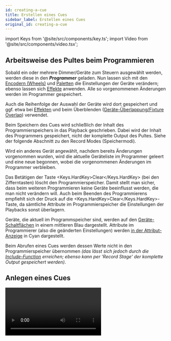 ```yaml
---
id: creating-a-cue
title: Erstellen eines Cues
sidebar_label: Erstellen eines Cues
original_id: creating-a-cue
---
```


import Keys from '@site/src/components/key.ts';
import Video from '@site/src/components/video.tsx';

Arbeitsweise des Pultes beim Programmieren
------------------------------------------
Sobald ein oder mehrere Dimmer/Geräte zum Steuern ausgewählt werden,
werden diese in den <strong><em>Programmer</em></strong> geladen. Nun lassen sich mit den [Encodern (Wheels)](../controlling-fixtures/using-the-select-buttons-and-wheels.md#einstellen-von-attributen-mit-den-encodern) und
[Paletten](../palettes.md) die Einstellungen der Geräte verändern; ebenso lassen sich
[Effekte](../effects.md) anwenden. Alle so vorgenommenen Änderungen werden im Programmer gespeichert.

Auch die Reihenfolge der Auswahl der Geräte wird dort gespeichert und ggf. etwa
bei [Effekten](../effects.md) und beim Überblenden ([Geräte-Überlappung/Fixture Overlap](cue-timing.md#einstellen-von-überblendzeiten-und-geräteversatz)) verwendet. 

Beim Speichern des Cues wird schließlich der Inhalt des Programmierspeichers 
in das Playback geschrieben. Dabei wird der Inhalt des Programmers gespeichert,
nicht der komplette Output des Pultes. Siehe der folgende Abschnitt zu den Record 
Modes (Speichermodi).

Wird ein anderes Gerät angewählt, nachdem bereits Änderungen vorgenom­men
wurden, wird die aktuelle Geräteliste im Programmer geleert und eine neue begonnen,
wobei die vorgenommenen Änderungen im Programmer verbleiben.

Das Betätigen der Taste <Keys.HardKey>Clear</Keys.HardKey> (bei den Zifferntasten) löscht den
Programmierspeicher. Damit stellt man sicher, dass beim
weiteren Programmieren keine Geräte beeinflusst werden, die man nicht
verändern will. Auch beim Beenden des Programmierens empfiehlt sich der
Druck auf die <Keys.HardKey>Clear</Keys.HardKey>-Taste, da sämtliche Attribute im
Programmierspeicher die Einstellungen der Playbacks sonst überlagern.

Geräte, die aktuell im Programmspeicher sind, werden auf den
[Geräte-Schaltflächen](../controlling-fixtures/using-the-select-buttons-and-wheels.md#dimmer-und-geräte-zum-steuern-auswählen) in einem mittleren Blau dargestellt. Attribute im
Programmierer (also die geänderten Einstellungen) werden [in der Attribut-Anzeige](../controlling-fixtures/using-the-select-buttons-and-wheels.md#einstellen-von-attributen-mit-den-encodern)
in Cyan dargestellt.

Beim Abrufen eines Cues werden dessen Werte nicht in den
Programmierspeicher übernommen *(das lässt sich jedoch durch die
[Include-Function](editing-cues.md#cues-wiederverwenden---die-include-funktion) erreichen; ebenso kann per 'Record Stage' der komplette Output gespeichert werden)*.


Anlegen eines Cues
------------------

<Video videoId="X5g6DMVwlZU" title="Creating a Cue" />

1. Drücken Sie <Keys.HardKey>Clear</Keys.HardKey>, um den Programmierspeicher zu leeren.\
*Damit wird eine saubere Arbeitsumgebung sichergestellt.*

2. Stellen Sie das gewünschte Bild ein. Dabei können auch Shapes
verwendet werden. Bedenken Sie, dass nur die von Ihnen angewählten
Geräte bzw. veränderten Attribute im Cue gespeichert werden (je nach
Speichermodus).

3. Betätigen Sie die Taste <Keys.HardKey>Record</Keys.HardKey> *(<Keys.HardKey>Record Cue</Keys.HardKey> auf älteren Pulten)*.

4. Drücken Sie die <strong>Swop-Taste</strong> eines freien Playbacks; freie
Speicherplätze werden durch blinkende LEDs angezeigt. Ebenso lässt
sich ein Cue auf eine Schaltfläche im Fenster 'Playbacks' speichern.

5. Drücken Sie <Keys.HardKey>Clear</Keys.HardKey>, um den Programmierspeicher zu leeren.

Wissenswerte Dinge zum Speichern von Cues:

-   Cues können auf die Fader, auf Macro/Executor-Tasten sowie auf 
Schaltflächen im Fenster 'Playbacks' gespeichert werden.

-   Die Menütaste <Keys.SoftKey>Record Mode</Keys.SoftKey> bietet folgende Optionen:
    -   <Keys.SoftKey>Record By Fixture</Keys.SoftKey> - Speichern pro Gerät - alle Attribute 
	der Geräte, die angewählt oder verändert wurden, werden gespeichert
    -   <Keys.SoftKey>Record By Channel</Keys.SoftKey> - Speichern pro Kanal - nur die veränderten 
	Attribute werden gespeichert
    -   <Keys.SoftKey>Record Stage</Keys.SoftKey> - gesamtes Bild speichern: sämtliche
    Geräte mit nicht geschlossenem Dimmer werden gespeichert
    -   <Keys.SoftKey>Quick Build</Keys.SoftKey> - siehe [nächster Abschnitt](#quick-build----cues-schnellspeichern)

-   <Keys.SoftKey>Record By Channel</Keys.SoftKey> ist empfehlenswert, wenn mehrere Cues
    übereinandergelegt werden sollen, um einen bestimmten Effekt zu
    erzielen.

-   Soll eine Vielzahl von Cues gespeichert werden, so lässt sich mit
    der Taste <Keys.HardKey>Menu Latch</Keys.HardKey> das 'Record Cue'-Menu einrasten und dauerhaft
    aktiv halten. Ein weiteres Betätigen von <Keys.HardKey>Menu Latch</Keys.HardKey> verlässt
    diesen Modus wieder.

-   Unten im Bildschirm wird eine Bezeichnung des jeweiligen Cues
    angezeigt. Um diese einzustellen, drücken Sie <Keys.SoftKey>Set Legend</Keys.SoftKey>, dann
    die jeweilige <strong>Swop-Taste</strong> des entsprechenden Playbacks, und geben
    die Bezeichnung über die Tastatur ein oder machen eine Skizze auf dem 
	Bildschirm. Beenden Sie die Eingabe mit <Keys.HardKey>Enter</Keys.HardKey>. *Handelt es sich um 
	einen Speicherplatz ohne zugehörigen Bildschirmbereich - etwa nur eine 
	Taste - so bezeichnen Sie diesen auf hergebrachte Art mit Tape und Stift.*

![Playbacks stored on playback faders](/docs/images/Playbacks-stored-on-playback-faders.png)

-   Das Fenster 'Static Playbacks' zeigt die Belegung der
    Macro-/Exekutor-Tasten sowie - auf dem Tiger Touch - der 10 festen
    Fader.

Quick Build -- Cues schnellspeichern
------------------------------------

Stellt man <Keys.SoftKey>Record Mode</Keys.SoftKey> auf <strong>Quick Build</strong>, so lassen sich Cues aus
bereits programmierten Cues und Paletten erstellen (wie auch per
[Include](editing-cues.md#cues-wiederverwenden---die-include-funktion)).

Nach dem Aktivieren von Quick Build wartet das Pult auf die Auswahl von
Speicherplätzen und Paletten.

Sollen nur einige der Lampen aus einem Speicherplatz/einer Palette
verwendet werden, wählen Sie zuerst die Geräte aus, und klicken dann auf
das Playback/die Palette.

Drücken Sie <Keys.SoftKey>OK</Keys.SoftKey>, wenn alle erforderlichen Playbacks/Paletten
aufgerufen wurden.

Verwenden von Shapes und Effekten in Cues
----------------------------

Erwartungsgemäß werden auch sämtliche aktivierten [Shapes und Pixel-Effekte](../effects.md)
als Teil des Cues abgespeichert. 

Ebenso können Sie einen Shape ohne Basiswerte speichern; ein Cue wie
dieser kann gemeinsam mit anderen Cues abgerufen werden, überlagert dann
die dort abgespeicherten Werte/Shapes und ergibt vielfältige
Kombinationsmöglichkeiten. Zum Speichern eines solchen Cues nutzen Sie
den Modus <strong>Record by Channel</strong> sowie die ['Off'-Funktion](editing-cues.md#deaktivieren-von-attributen-in-cues-mit-off), um die anderen
Attribute aus dem Programmierspeicher zu entfernen.

Blind-Modus
-----------

Im Blind-Modus lassen sich Änderungen an der Programmierung vornehmen,
ohne dabei die aktuellen Ausgangssignale zu verändern; damit lassen sich
etwa während einer laufenden Show noch 'unsichtbar' Korrekturen
vornehmen. Diese können gleichwohl im [Visualiser](../capture-visualiser.md) zur Kontrolle angezeigt werden.

Zum Aktivieren des Blind-Modus drücken Sie auf die Taste <Keys.HardKey>Blind</Keys.HardKey> *(auf
älteren Pulten ohne diese Taste halten Sie die <Keys.HardKey>AVO</Keys.HardKey>-Taste gedrückt
und wählen die Option <Keys.SoftKey>Blind</Keys.SoftKey>; damit können Sie zwischen <Keys.SoftKey>Active</Keys.SoftKey>
und <Keys.SoftKey>Inactive</Keys.SoftKey> umschalten)*.

Sollen nur einzelne Speicherplätze z.B. im Visualiser kontrolliert
werden, ohne auf die Bühne 'rauszugehen', so können sie per \[Playback
Options\] in den Blind-Modus geschaltet werden, oder man hält <Keys.HardKey>Blind</Keys.HardKey>
gedrückt und drückt/klickt auf das jeweilige Playback. Wiederholt man
das, so wird das Playback wieder ‚Live'.

Die im Blind-Modus vorgenommenen Einstellungen lassen sich in den
Live-Modus herüberfaden: dazu tippen Sie mit den Zifferntasten eine Zeit
(in Sekunden) ein und drücken dann <Keys.HardKey>Blind</Keys.HardKey>. Damit können z.B. mehrere
Paletten auf einmal abgerufen werden; oder Sie bereiten Blind einen
neuen Look vor und rufen diesen ab, ohne erst einen Cue programmieren zu
müssen.

Attribut-Speichermaske bei Cues
-------------------------------

Beim Speichern von Cues lässt sich eine Maske erstellen, mit der die zu
speichernden Attribute festgelegt werden. Dies funktioniert genauso wie 
beim [Speichern von Paletten](../palettes/creating-palettes.md#speichern-einer-palette).
Drücken Sie <Keys.HardKey>Record</Keys.HardKey> und wählen die Option <Keys.SoftKey>Set Mask</Keys.SoftKey>. Wählen Sie 
nun die zu speichernden Attribute mit den Attribut-Tasten.

Cues zu Chasern/Cuelisten umwandeln
-----------------------------------

Bestehende Cues lassen sich ganz einfach zu [Chasern](../chases.md) oder
[Cuelisten](../cue-lists.md) umwandeln, indem man einen weiteren Cue 
hinzufügt und die entsprechende Option wählt. Nehmen Sie die gewünschten
Einstellungen (für den zweiten Step) vor, drücken Sie <Keys.HardKey>Record</Keys.HardKey>, gefolgt 
von der blauen Taste des bereits bestehenden Cues. Wählen Sie nun die Option 
<Keys.SoftKey>Convert to Chase</Keys.SoftKey> (oder Cue List). Damit wird der bestehende Cue 
Cue 1, der neu gespeicherte Cue wird Cue 2.
